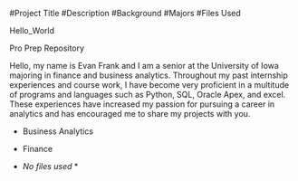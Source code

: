 #Project Title
#Description
#Background
#Majors
#Files Used

Hello_World


Pro Prep Repository


Hello, my name is Evan Frank and I am a senior at the University of Iowa majoring in finance and business analytics. Throughout my past internship experiences and course work, I have become very proficient in a multitude of programs and languages such as Python, SQL, Oracle Apex, and excel. These experiences have increased my passion for pursuing a career in analytics and has encouraged me to share my projects with you.


* Business Analytics
* Finance


* *No files used* *
